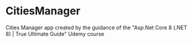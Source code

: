 # CitiesManager
Cities Manager app created by the guidance of the "Asp.Net Core 8 (.NET 8) | True Ultimate Guide" Udemy course
